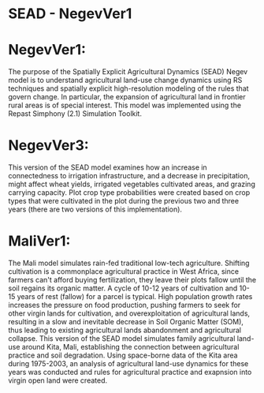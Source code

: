 # SEAD - NegevVer1
# NegevVer1:
The purpose of the Spatially Explicit Agricultural Dynamics (SEAD) Negev model is to understand agricultural land-use change dynamics using RS techniques and spatially explicit high-resolution modeling of the rules that govern change. In particular, the expansion of agricultural land in frontier rural areas is of special interest. This model was implemented using the Repast  Simphony (2.1) Simulation Toolkit.

# NegevVer3:
This version of the SEAD model examines how an increase in connectedness to irrigation infrastructure, and a decrease in precipitation, might affect wheat yields, irrigated vegetables cultivated areas, and grazing carrying capacity.  Plot crop type probabilities were created based on crop types that were cultivated in the plot during the previous two and three years (there are two versions of this implementation).

# MaliVer1:
The Mali model simulates rain-fed traditional low-tech agriculture. Shifting cultivation is a commonplace agricultural practice in West Africa, since farmers can't afford buying fertilization, they leave their plots fallow until the soil regains its organic matter. A cycle of 10-12 years of cultivation and 10-15 years of rest (fallow) for a parcel is typical. High population growth rates increases the pressure on food production, pushing farmers to seek for other virgin lands for cultivation, and overexploitation of agricultural lands, resulting in a slow and inevitable decrease in Soil Organic Matter (SOM), thus leading to existing agricultural lands abandonment and agricultural collapse. This version of the SEAD model simulates family agricultural land-use around Kita, Mali, establishing the connection between agricultural practice and soil degradation. Using space-borne data of the Kita area during 1975-2003, an analysis of agricultural land-use dynamics for these years was conducted and rules for agricultural practice and exapnsion into virgin open land were created.

